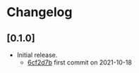 # Changelog

## \[0.1.0]

- Initial release.
  - [6cf2d7b](https://www.github.com/your-org/tauri-plugin-fs-watch/commit/6cf2d7b5256aae441129d8818664683b4fe50fae) first commit on 2021-10-18
